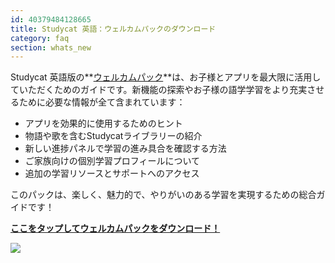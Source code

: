 ```yaml
---
id: 40379484128665
title: Studycat 英語：ウェルカムパックのダウンロード
category: faq
section: whats_new
---
```

Studycat 英語版の**[ウェルカムパック](https://res.cloudinary.com/dam8jh3m8/image/upload/v1731059311/docs/studycat-English-welcome-pack-en.pdf)**は、お子様とアプリを最大限に活用していただくためのガイドです。新機能の探索やお子様の語学学習をより充実させるために必要な情報が全て含まれています：

- アプリを効果的に使用するためのヒント
- 物語や歌を含むStudycatライブラリーの紹介
- 新しい進捗パネルで学習の進み具合を確認する方法
- ご家族向けの個別学習プロフィールについて
- 追加の学習リソースとサポートへのアクセス

このパックは、楽しく、魅力的で、やりがいのある学習を実現するための総合ガイドです！

**[ここをタップしてウェルカムパックをダウンロード！](https://res.cloudinary.com/dam8jh3m8/image/upload/v1731059311/docs/studycat-English-welcome-pack-en.pdf)**

![](https://help.studycat.com/hc/article_attachments/40379484098969)

